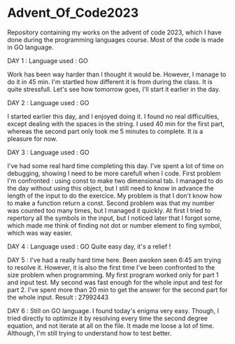 # Advent_Of_Code2023
Repository containing my works on the advent of code 2023, which I have done during the programming languages course. Most of the code is made in GO language.

DAY 1 :
Language used : GO

Work has been way harder than I thought it would be. However, I manage to do it in 45 min. I'm startled how different it is from during the class. It is quite stressfull.
Let's see how tomorrow goes, I'll start it earlier in the day.

DAY 2 : 
Language used : GO

I started earlier this day, and I enjoyed doing it. 
I found no real difficulties, except dealing with the spaces in the string. I used 40 min for the first part, whereas the second part only took me 5 minutes to complete.
It is a pleasure for now.

DAY 3 :
Language used : GO

I've had some real hard time completing this day. I've spent a lot of time on debugging, showing I need to be more carefull when I code.
First problem I'm confronted : using const to make two dimensional tab. I managed to do the day without using this object, but I still need to know in advance the length of the input to do the exercice. My problem is that I don't know how to make a function return a const.
Second problem was that my number was counted too many times, but I managed it quickly. 
At first I tried to repertory all the symbols in the input, but I noticed later that I forgot some, which made me think of finding not dot or number element to fing symbol, which was way easier.

DAY 4 :
Language used : GO
Quite easy day, it's a relief !

DAY 5 : 
I've had a really hard time here. Been awoken seen 6:45 am trying to resolve it. However, it is also the first time I've been confronted to the size problem when programming. My first program worked only for part 1 and input test. My second was fast enough for the whole input and test for part 2. I've spent more than 20 min to get the answer for the second part for the whole input. 
Result : 27992443

DAY 6 :
Still on GO language.
I found today's enigma very easy. Though, I tried directly to optimize it by resolving every time the second degree equation, and not iterate at all on the file. It made me loose a lot of time. Although, I'm still trying to understand how to test better.